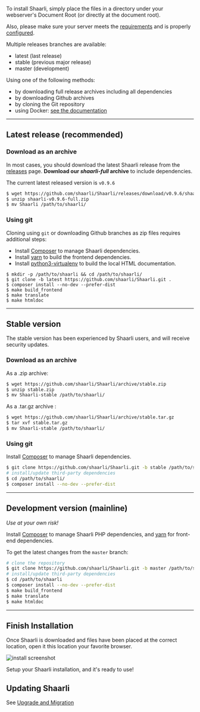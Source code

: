 To install Shaarli, simply place the files in a directory under your webserver's
Document Root (or directly at the document root).

Also, please make sure your server meets the [requirements](Server-requirements.md)
and is properly [configured](Server-configuration.md).

Multiple releases branches are available:

- latest (last release)
- stable (previous major release)
- master (development)

Using one of the following methods:

- by downloading full release archives including all dependencies
- by downloading Github archives
- by cloning the Git repository
- using Docker: [see the documentation](docker/shaarli-images.md)

--------------------------------------------------------------------------------

## Latest release (recommended)

### Download as an archive

In most cases, you should download the latest Shaarli release from the [releases](https://github.com/shaarli/Shaarli/releases) page. **Download our *shaarli-full* archive** to include dependencies.

The current latest released version is `v0.9.6`

```bash
$ wget https://github.com/shaarli/Shaarli/releases/download/v0.9.6/shaarli-v0.9.6-full.zip
$ unzip shaarli-v0.9.6-full.zip
$ mv Shaarli /path/to/shaarli/
```

### Using git

Cloning using `git` or downloading Github branches as zip files requires additional steps:

 * Install [Composer](Unit-tests.md#install_composer) to manage Shaarli dependencies.
 * Install [yarn](https://yarnpkg.com/lang/en/docs/install/) to build the frontend dependencies.
 * Install [python3-virtualenv](https://pypi.python.org/pypi/virtualenv) to build the local HTML documentation.

```
$ mkdir -p /path/to/shaarli && cd /path/to/shaarli/
$ git clone -b latest https://github.com/shaarli/Shaarli.git .
$ composer install --no-dev --prefer-dist
$ make build_frontend
$ make translate
$ make htmldoc
```

--------------------------------------------------------------------------------

## Stable version

The stable version has been experienced by Shaarli users, and will receive security updates.


### Download as an archive

As a .zip archive:

```bash
$ wget https://github.com/shaarli/Shaarli/archive/stable.zip
$ unzip stable.zip
$ mv Shaarli-stable /path/to/shaarli/
```

As a .tar.gz archive :

```bash
$ wget https://github.com/shaarli/Shaarli/archive/stable.tar.gz
$ tar xvf stable.tar.gz
$ mv Shaarli-stable /path/to/shaarli/
```

### Using git

Install [Composer](Unit-tests.md#install_composer) to manage Shaarli dependencies.

```bash
$ git clone https://github.com/shaarli/Shaarli.git -b stable /path/to/shaarli/
# install/update third-party dependencies
$ cd /path/to/shaarli/
$ composer install --no-dev --prefer-dist
```


--------------------------------------------------------------------------------

## Development version (mainline)

_Use at your own risk!_

Install [Composer](Unit-tests.md#install_composer) to manage Shaarli PHP dependencies,
and [yarn](https://yarnpkg.com/lang/en/docs/install/) 
for front-end dependencies.

To get the latest changes from the `master` branch:

```bash
# clone the repository
$ git clone https://github.com/shaarli/Shaarli.git -b master /path/to/shaarli/
# install/update third-party dependencies
$ cd /path/to/shaarli
$ composer install --no-dev --prefer-dist
$ make build_frontend
$ make translate
$ make htmldoc
```

-------------------------------------------------------------------------------

## Finish Installation

Once Shaarli is downloaded and files have been placed at the correct location, open it this location your favorite browser.

![install screenshot](images/install-shaarli.png)

Setup your Shaarli installation, and it's ready to use!

## Updating Shaarli

See [Upgrade and Migration](Upgrade-and-migration.md)
